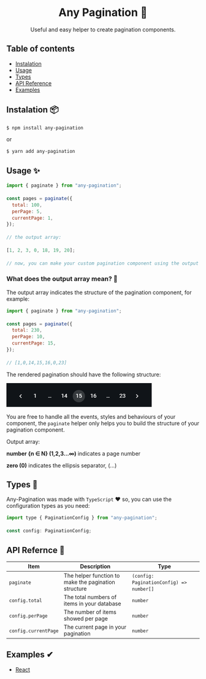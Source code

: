 <h1 align="center">Any Pagination 📄</h1>

<p align="center">Useful and easy helper to create pagination components.</p>

## Table of contents

- [Instalation](#instalation-)
- [Usage](#usage-)
- [Types](#types-)
- [API Reference](#api-refernce-)
- [Examples](#examples-)

## Instalation 📦

```bash
$ npm install any-pagination
```

or

```bash
$ yarn add any-pagination
```

## Usage ✨

```javascript
import { paginate } from "any-pagination";

const pages = paginate({
  total: 100,
  perPage: 5,
  currentPage: 1,
});

// the output array:

[1, 2, 3, 0, 18, 19, 20];

// now, you can make your custom pagination component using the output array
```

### What does the output array mean? 🤔

The output array indicates the structure of the pagination component, for example:

```javascript
import { paginate } from "any-pagination";

const pages = paginate({
  total: 230,
  perPage: 10,
  currentPage: 15,
});

// [1,0,14,15,16,0,23]
```

The rendered pagination should have the following structure:

![Alt text](/.github/example.png)

You are free to handle all the events, styles and behaviours of your component, the `paginate` helper only helps you to build the structure of your pagination component.

Output array:

**number {n ∈ N} (1,2,3...∞)** indicates a page number

**zero (0)** indicates the ellipsis separator, (...)

## Types 🦺

Any-Pagination was made with `TypeScript` ❤️ so, you can use the configuration types as you need:

```javascript
import type { PaginationConfig } from "any-pagination";

const config: PaginationConfig;
```

## API Refernce 📃

| Item                 | Description                                          | Type                                     |
| -------------------- | ---------------------------------------------------- | ---------------------------------------- |
| `paginate`           | The helper function to make the pagination structure | `(config: PaginationConfig) => number[]` |
| `config.total`       | The total numbers of items in your database          | `number`                                 |
| `config.perPage`     | The number of items showed per page                  | `number`                                 |
| `config.currentPage` | The current page in your pagination                  | `number`                                 |

## Examples ✔

- [React](https://stackblitz.com/edit/react-pjfvds?file=src%2FPagination.js)
